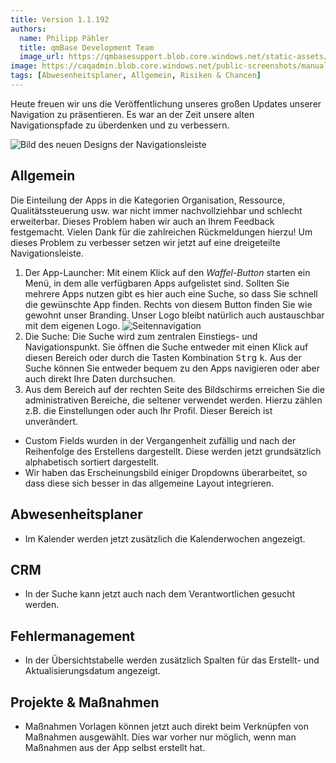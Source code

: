 ```yaml
---
title: Version 1.1.192
authors:
  name: Philipp Pähler
  title: qmBase Development Team
  image_url: https://qmbasesupport.blob.core.windows.net/static-assets/img/persons/paehler_round.png
image: https://caqadmin.blob.core.windows.net/public-screenshots/manual-screenshots/navbar_migration.PNG
tags: [Abwesenheitsplaner, Allgemein, Risiken & Chancen]
---
```


Heute freuen wir uns die Veröffentlichung unseres großen Updates unserer Navigation zu präsentieren. Es war an der Zeit unsere alten Navigationspfade zu überdenken und zu verbessern.

![Bild des neuen Designs der Navigationsleiste](https://caqadmin.blob.core.windows.net/public-screenshots/manual-screenshots/navbar_migration.PNG)

<!--truncate-->

## Allgemein

Die Einteilung der Apps in die Kategorien Organisation, Ressource, Qualitätssteuerung usw. war nicht immer nachvollziehbar und schlecht erweiterbar.
Dieses Problem haben wir auch an Ihrem Feedback festgemacht. Vielen Dank für die zahlreichen Rückmeldungen hierzu!
Um dieses Problem zu verbesser setzen wir jetzt auf eine dreigeteilte Navigationsleiste.

1. Der App-Launcher: Mit einem Klick auf den _Waffel-Button_ starten ein Menü, in dem alle verfügbaren Apps aufgelistet sind. Sollten Sie mehrere Apps nutzen gibt es hier auch eine Suche, so dass Sie schnell die gewünschte App finden.
   Rechts von diesem Button finden Sie wie gewohnt unser Branding. Unser Logo bleibt natürlich auch austauschbar mit dem eigenen Logo.
   ![Seitennavigation](https://caqadmin.blob.core.windows.net/public-screenshots/manual-screenshots/2023-06-02-sidebarOffCanvas.png)
2. Die Suche: Die Suche wird zum zentralen Einstiegs- und Navigationspunkt. Sie öffnen die Suche entweder mit einen Klick auf diesen Bereich oder durch die Tasten Kombination <kbd>Strg</kbd> <kbd>k</kbd>.
   Aus der Suche können Sie entweder bequem zu den Apps navigieren oder aber auch direkt Ihre Daten durchsuchen.
3. Aus dem Bereich auf der rechten Seite des Bildschirms erreichen Sie die administrativen Bereiche, die seltener verwendet werden. Hierzu zählen z.B. die Einstellungen oder auch Ihr Profil. Dieser Bereich ist unverändert.

- Custom Fields wurden in der Vergangenheit zufällig und nach der Reihenfolge des Erstellens dargestellt. Diese werden jetzt grundsätzlich alphabetisch sortiert dargestellt.
- Wir haben das Erscheinungsbild einiger Dropdowns überarbeitet, so dass diese sich besser in das allgemeine Layout integrieren.

## Abwesenheitsplaner

- Im Kalender werden jetzt zusätzlich die Kalenderwochen angezeigt.

## CRM

- In der Suche kann jetzt auch nach dem Verantwortlichen gesucht werden.

## Fehlermanagement

- In der Übersichtstabelle werden zusätzlich Spalten für das Erstellt- und Aktualisierungsdatum angezeigt.

## Projekte & Maßnahmen

- Maßnahmen Vorlagen können jetzt auch direkt beim Verknüpfen von Maßnahmen ausgewählt. Dies war vorher nur möglich, wenn man Maßnahmen aus der App selbst erstellt hat.
